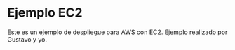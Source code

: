 # Ejemplo EC2

Este es un ejemplo de despliegue para AWS con EC2.
Ejemplo realizado por Gustavo y yo.